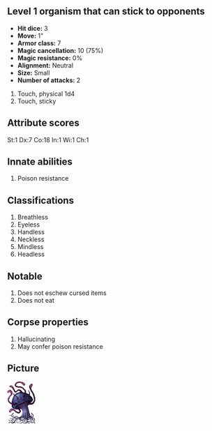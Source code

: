 ## Level 1 organism that can stick to opponents

- **Hit dice:** 3
- **Move:** 1"
- **Armor class:** 7
- **Magic cancellation:** 10 (75%)
- **Magic resistance:** 0%
- **Alignment:** Neutral
- **Size:** Small
- **Number of attacks:** 2
1. Touch, physical 1d4
2. Touch, sticky

## Attribute scores

St:1 Dx:7 Co:18 In:1 Wi:1 Ch:1

## Innate abilities

1. Poison resistance

## Classifications

1. Breathless
2. Eyeless
3. Handless
4. Neckless
5. Mindless
6. Headless

## Notable

1. Does not eschew cursed items
2. Does not eat

## Corpse properties

1. Hallucinating
2. May confer poison resistance

## Picture

![Violet fungus](https://github.com/hyvanmielenpelit/GnollHackTileSet/blob/main/Monsters/violet_fungus/violet_fungus.png)
